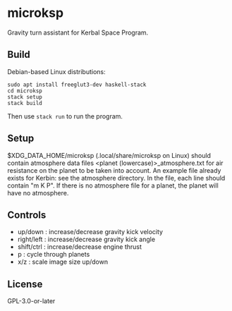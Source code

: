 microksp
========

Gravity turn assistant for Kerbal Space Program.

Build
-----

Debian-based Linux distributions:

```
sudo apt install freeglut3-dev haskell-stack
cd microksp
stack setup
stack build
```
Then use `stack run` to run the program.

Setup
-----

$XDG_DATA_HOME/microksp (.local/share/microksp on Linux) should contain atmosphere data files <planet (lowercase)>_atmosphere.txt for air resistance on the planet to be taken into account. An example file already exists for Kerbin: see the atmosphere directory. In the file, each line should contain "<altitude>m <temperature>K <pressure>P". If there is no atmosphere file for a planet, the planet will have no atmosphere.

Controls
--------

- up/down : increase/decrease gravity kick velocity
- right/left : increase/decrease gravity kick angle
- shift/ctrl : increase/decrease engine thrust
- p : cycle through planets
- x/z : scale image size up/down

License
-------
GPL-3.0-or-later
